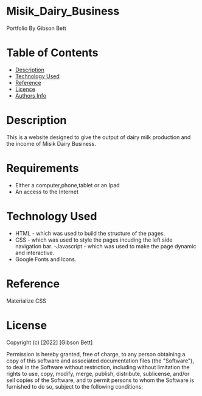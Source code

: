 # Misik_Dairy_Business

Portfolio
By Gibson Bett

# Table of Contents
- [Description](https://github.com/gibsonbett/AgriPlus/edit/gh-pages/README.md#Description)
- [Technology Used](https://github.com/gibsonbett/AgriPlus/edit/gh-pages/README.md#Technology-Used)
- [Reference](https://github.com/gibsonbett/AgriPlus/edit/gh-pages/README.md#Reference)
- [Licence](https://github.com/gibsonbett/AgriPlus/edit/gh-pages/README.md#Licence)
- [Authors Info](https://github.com/gibsonbett/AgriPlus/edit/gh-pages/README.md#Authors-Info)

# Description
This is a website designed to give the output of dairy milk production and the income of Misik Dairy Business.

# Requirements
- Either a computer,phone,tablet or an Ipad
- An access to the Internet

# Technology Used
- HTML - which was used to build the structure of the pages.
- CSS - which was used to style the pages incuding the left side navigation bar.
-Javascript - which was used to make the page dynamic and interactive.
- Google Fonts and Icons.

# Reference
Materialize CSS 

# License
Copyright (c) [2022] [Gibson Bett]

Permission is hereby granted, free of charge, to any person obtaining a copy of this software and associated documentation files (the "Software"), to deal in the Software without restriction, including without limitation the rights to use, copy, modify, merge, publish, distribute, sublicense, and/or sell copies of the Software, and to permit persons to whom the Software is furnished to do so, subject to the following conditions:
